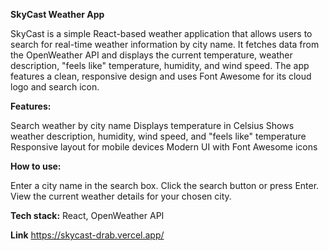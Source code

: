
**SkyCast Weather App**

SkyCast is a simple React-based weather application that allows users to search for real-time weather information by city name.
It fetches data from the OpenWeather API and displays the current temperature, weather description, "feels like" temperature, humidity, and wind speed.
The app features a clean, responsive design and uses Font Awesome for its cloud logo and search icon.

**Features:**

Search weather by city name
Displays temperature in Celsius
Shows weather description, humidity, wind speed, and "feels like" temperature
Responsive layout for mobile devices
Modern UI with Font Awesome icons

**How to use:**

Enter a city name in the search box.
Click the search button or press Enter.
View the current weather details for your chosen city.

**Tech stack:**
React, OpenWeather API

**Link**
https://skycast-drab.vercel.app/